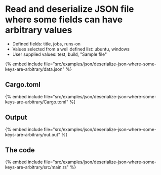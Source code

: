 # Read and deserialize JSON file where some fields can have arbitrary values

* Defined fields: title, jobs, runs-on
* Values selected from a well defined list: ubuntu, windows
* User supplied values: test, build, "Sample file"


{% embed include file="src/examples/json/deserialize-json-where-some-keys-are-arbitrary/data.json" %}

## Cargo.toml

{% embed include file="src/examples/json/deserialize-json-where-some-keys-are-arbitrary/Cargo.toml" %}

## Output

{% embed include file="src/examples/json/deserialize-json-where-some-keys-are-arbitrary/out.out" %}


## The code

{% embed include file="src/examples/json/deserialize-json-where-some-keys-are-arbitrary/src/main.rs" %}



